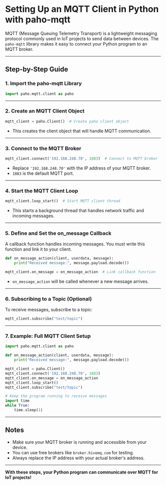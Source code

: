 # Setting Up an MQTT Client in Python with paho-mqtt

MQTT (Message Queuing Telemetry Transport) is a lightweight messaging protocol commonly used in IoT projects to send data between devices. The `paho-mqtt` library makes it easy to connect your Python program to an MQTT broker.

---

## Step-by-Step Guide

### 1. Import the paho-mqtt Library

```python
import paho.mqtt.client as paho
```

---

### 2. Create an MQTT Client Object

```python
mqtt_client = paho.Client()  # Create paho client object
```
- This creates the client object that will handle MQTT communication.

---

### 3. Connect to the MQTT Broker

```python
mqtt_client.connect('192.168.248.70', 1883)  # Connect to MQTT broker
```
- Replace `'192.168.248.70'` with the IP address of your MQTT broker.
- `1883` is the default MQTT port.

---

### 4. Start the MQTT Client Loop

```python
mqtt_client.loop_start()  # Start MQTT client thread
```
- This starts a background thread that handles network traffic and incoming messages.

---

### 5. Define and Set the on_message Callback

A callback function handles incoming messages. You must write this function and link it to your client.

```python
def on_message_action(client, userdata, message):
    print("Received message:", message.payload.decode())

mqtt_client.on_message = on_message_action  # Link callback function
```

- `on_message_action` will be called whenever a new message arrives.

---

### 6. Subscribing to a Topic (Optional)

To receive messages, subscribe to a topic:

```python
mqtt_client.subscribe("test/topic")
```

---

### 7. Example: Full MQTT Client Setup

```python
import paho.mqtt.client as paho

def on_message_action(client, userdata, message):
    print("Received message:", message.payload.decode())

mqtt_client = paho.Client()
mqtt_client.connect('192.168.248.70', 1883)
mqtt_client.on_message = on_message_action
mqtt_client.loop_start()
mqtt_client.subscribe("test/topic")

# Keep the program running to receive messages
import time
while True:
    time.sleep(1)
```

---

## Notes

- Make sure your MQTT broker is running and accessible from your device.
- You can use free brokers like `broker.hivemq.com` for testing.
- Always replace the IP address with your actual broker's address.

---

**With these steps, your Python program can communicate over MQTT for IoT projects!**
